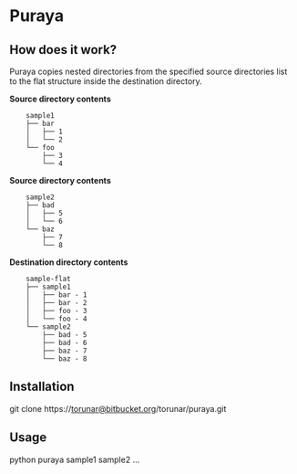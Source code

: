 # Puraya

## How does it work?

Puraya copies nested directories from the specified source directories list to the flat structure inside the destination directory.

**Source directory contents**

        sample1
        ├── bar
        │   ├── 1
        │   └── 2
        └── foo
            ├── 3
            └── 4

**Source directory contents**

        sample2
        ├── bad
        │   ├── 5
        │   └── 6
        └── baz
            ├── 7
            └── 8

**Destination directory contents**

        sample-flat
        ├── sample1
        │   ├── bar - 1
        │   ├── bar - 2
        │   ├── foo - 3
        │   └── foo - 4
        └── sample2
            ├── bad - 5
            ├── bad - 6
            ├── baz - 7
            └── baz - 8

## Installation

git clone https://torunar@bitbucket.org/torunar/puraya.git

## Usage

python puraya sample1 sample2 ...
